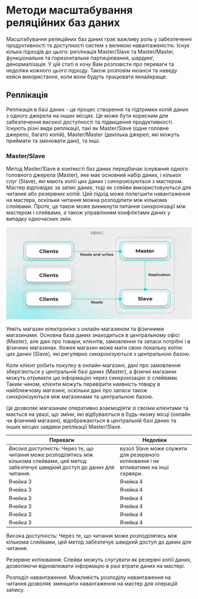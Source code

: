 # Методи масштабування реляційних баз даних

Масштабування реляційних баз даних грає важливу роль у забезпеченні продуктивності та доступності систем з великою навантаженістю. Існує кілька підходів до цього: реплікація Master/Slave та Master/Master, функціональне та горизонтальне партиціювання, шардинг, денормалізація. У цій статі я хочу Вам розповісти про переваги та недоліки кожного цього підходу. Також розповім нюанси та наведу кейси використання, коли вони будуть працювати якнайкраще.

## Реплікація 

Реплікація в базі даних - це процес створення та підтримки копій даних з одного джерела на інших місцях. Це може бути корисним для забезпечення високої доступності та підвищення продуктивності. Існують різні види реплікації, такі як Master/Slave (одне головне джерело, багато копій), Master/Master (декілька джерел, які можуть приймати та змінювати дані), та інші.

### Master/Slave

Метод Master/Slave в контексті баз даних передбачає існування одного головного джерела (Master), яке має основний набір даних, і кількох слуг (Slave), які мають копії цих даних і синхронізуються з мастером. Мастер відповідає за запис даних, тоді як слейви використовуються для читання або резервних копій. Цей підхід може полегшити навантаження на мастера, оскільки читання можна розподілити між кількома слейвами. Проте, це також може виникнути питання синхронізації між мастером і слейвами, а також управлінням конфліктами даних у випадку одночасних змін.

![](./resource/masterSlave.png)

Уявіть магазин електроніки з онлайн-магазином та фізичними магазинами. Основна база даних знаходиться в центральному офісі (Master), але дані про товари, клієнтів, замовлення та запаси потрібні і в фізичних магазинах. Кожен магазин може мати свою локальну копію цих даних (Slave), які регулярно синхронізуються з центральною базою.

Коли клієнт робить покупку в онлайн-магазині, дані про замовлення зберігаються у центральній базі даних (Master), а фізичні магазини можуть отримати цю інформацію через синхронізацію зі слейвами. Таким чином, клієнти можуть перевірити наявність товару в найближчому магазині, оскільки дані про запаси також синхронізуються між магазинами та центральною базою.

Це дозволяє магазинам оперативно взаємодіяти зі своїми клієнтами та мається на увазі, що зміни, які відбуваються в будь-якому місці (онлайн чи фізичний магазин), відображаються в центральній базі даних та інших місцях завдяки реплікації Master/Slave.

|  Переваги                                                                          |   Недоліки  |
| -----------                                                                        | ----------- |
| *Висока доступність:* Через те, що читання може розподілятись між кількома слейвами, цей метод забезпечує швидкий доступ до даних для читання. | вузол Slave може служити для резервного копіювання і не впливатиме на інші сервери.   |
| Ячейка 3                                                                           | Ячейка 4   |
| Ячейка 3                                                                           | Ячейка 4   |
| Ячейка 3                                                                           | Ячейка 4   |
| Ячейка 3                                                                           | Ячейка 4   |
| Ячейка 3                                                                           | Ячейка 4   |
| Ячейка 3                                                                           | Ячейка 4   |
Висока доступність: Через те, що читання може розподілятись між кількома слейвами, цей метод забезпечує швидкий доступ до даних для читання.

Резервне копіювання: Слейви можуть слугувати як резервні копії даних, дозволяючи відновлювати інформацію в разі втрати даних на мастері.

Розподіл навантаження: Можливість розподілу навантаження на читання дозволяє зменшити навантаження на мастер для операцій запису.


